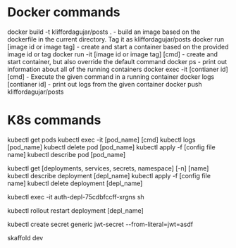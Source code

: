 # Docker commands

docker build -t kliffordagujar/posts .
    - build an image based on the dockerfile in the current directory. Tag it as kliffordagujar/posts
docker run [image id or image tag]
    - create and start a container based on the provided image id or tag
docker run -it [image id or image tag] [cmd]
    - create and start container, but also override the default command
docker ps
    - print out information about all of the running containers
docker exec -it [contianer id] [cmd]
    - Execute the given command in a running container
docker logs [contianer id]
    - print out logs from the given container
docker push kliffordagujar/posts

# K8s commands

kubectl get pods
kubectl exec -it [pod_name] [cmd]
kubectl logs [pod_name]
kubectl delete pod [pod_name]
kubectl apply -f [config file name]
kubectl describe pod [pod_name]

kubectl get [deployments, services, secrets, namespace] [-n] [name]
kubectl describe deployment [depl_name]
kubectl apply -f [config file name]
kubectl delete deployment [depl_name]

kubectl exec -it auth-depl-75cdbfccff-xrgns sh

kubectl rollout restart deployment [depl_name]

kubectl create secret generic jwt-secret --from-literal=jwt=asdf

skaffold dev